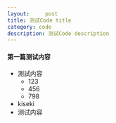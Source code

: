 ```yaml
---
layout:     post
title: 测试Code title    
category: code
description: 测试Code description
---
```


#### 第一篇测试内容
* 測試内容
	* 123
	* 456
	* 798
* kiseki
* 测试内容